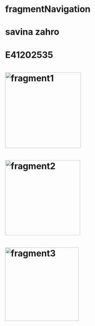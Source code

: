 # fragmentNavigation
# savina zahro
# E41202535
# <img width="243" alt="fragment1" src="https://user-images.githubusercontent.com/75110806/137253765-374ca536-4294-40b2-bff9-5164573487b5.png">
# <img width="241" alt="fragment2" src="https://user-images.githubusercontent.com/75110806/137253771-f16676f0-2230-4d77-a2c8-e7bd0f6f9513.png">
# <img width="236" alt="fragment3" src="https://user-images.githubusercontent.com/75110806/137253772-d7098df2-aa07-4aec-afb7-569dd12eca5f.png">

